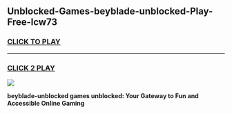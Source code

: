 
## Unblocked-Games-beyblade-unblocked-Play-Free-lcw73
<h3>
<a href="https://premium76.site?title=beyblade-unblocked&ref=18A1">CLICK TO PLAY</a></h3>
<hr>

<h3>
<a href="https://premium76.site?title=beyblade-unblocked&ref=18A1">CLICK 2 PLAY</a>
  
</h3>

<a href="https://premium76.site?title=beyblade-unblocked&ref=18A1"><img src="https://clearcache.store/games.png"></a>


**beyblade-unblocked games unblocked: Your Gateway to Fun and Accessible Online Gaming**
